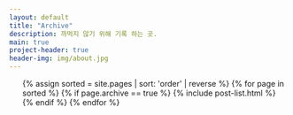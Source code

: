 ```yaml
---
layout: default
title: "Archive"
description: 까먹지 않기 위해 기록 하는 곳.
main: true
project-header: true
header-img: img/about.jpg
---
```


<ul class="catalogue">
{% assign sorted = site.pages | sort: 'order' | reverse %}
{% for page in sorted %}
{% if page.archive == true %}
{% include post-list.html %}
{% endif %}
{% endfor %}
</ul>